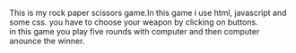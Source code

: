 This is my rock paper scissors game.In this game i use html, javascript and some css.
you have to choose your weapon by clicking on buttons.   
in this game you play five rounds with computer and then computer anounce the winner. 
